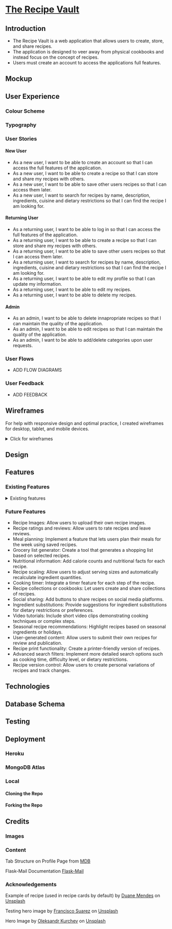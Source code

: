 # [The Recipe Vault](https://flask-cookbook-app-a80af878055f.herokuapp.com)

## Introduction

- The Recipe Vault is a web application that allows users to create, store, and share recipes.
- The application is designed to veer away from physical cookbooks and instead focus on the concept of recipes.
- Users must create an account to access the applications full features.

## Mockup

## User Experience

### Colour Scheme

### Typography

### User Stories

#### New User

- As a new user, I want to be able to create an account so that I can access the full features of the application.
- As a new user, I want to be able to create a recipe so that I can store and share my recipes with others.
- As a new user, I want to be able to save other users recipes so that I can access them later.
- As a new user, I want to search for recipes by name, description, ingredients, cuisine and dietary restrictions so that I can find the recipe I am looking for.

#### Returning User

- As a returning user, I want to be able to log in so that I can access the full features of the application.
- As a returning user, I want to be able to create a recipe so that I can store and share my recipes with others.
- As a returning user, I want to be able to save other users recipes so that I can access them later.
- As a returning user, I want to search for recipes by name, description, ingredients, cuisine and dietary restrictions so that I can find the recipe I am looking for.
- As a returning user, I want to be able to edit my profile so that I can update my information.
- As a returning user, I want to be able to edit my recipes.
- As a returning user, I want to be able to delete my recipes.

#### Admin

- As an admin, I want to be able to delete innapropriate recipes so that I can maintain the quality of the application.
- As an admin, I want to be able to edit recipes so that I can maintain the quality of the application.
- As an admin, I want to be able to add/delete categories upon user requests.

### User Flows

- ADD FLOW DIAGRAMS

### User Feedback

- ADD FEEDBACK

## Wireframes

For help with responsive design and optimal practice, I created wireframes for desktop, tablet, and mobile devices.

<details>
<summary>Click for wireframes</summary>

### Landing Page

![Landing Page] (documentation/wireframes/Landing-page.png)

### Recipe Search

![Recipe Search] (documentation/wireframes/recipe-search.png)

### Sign Up

![Sign Up] (documentation/wireframes/Signup-page.png)

### Profile

![Profile] (documentation/wireframes/profile-page.png)

</details>

## Design

## Features

### Existing Features

<details>
<summary>Existing features</summary>

| Feature | Description | Image |

</details>

### Future Features

- Recipe Images: Allow users to upload their own recipe images.
- Recipe ratings and reviews: Allow users to rate recipes and leave reviews.
- Meal planning: Implement a feature that lets users plan their meals for the week using saved recipes.
- Grocery list generator: Create a tool that generates a shopping list based on selected recipes.
- Nutritional information: Add calorie counts and nutritional facts for each recipe.
- Recipe scaling: Allow users to adjust serving sizes and automatically recalculate ingredient quantities.
- Cooking timer: Integrate a timer feature for each step of the recipe.
- Recipe collections or cookbooks: Let users create and share collections of recipes.
- Social sharing: Add buttons to share recipes on social media platforms.
- Ingredient substitutions: Provide suggestions for ingredient substitutions for dietary restrictions or preferences.
- Video tutorials: Include short video clips demonstrating cooking techniques or complex steps.
- Seasonal recipe recommendations: Highlight recipes based on seasonal ingredients or holidays.
- User-generated content: Allow users to submit their own recipes for review and publication.
- Recipe print functionality: Create a printer-friendly version of recipes.
- Advanced search filters: Implement more detailed search options such as cooking time, difficulty level, or dietary restrictions.
- Recipe version control: Allow users to create personal variations of recipes and track changes.

## Technologies

## Database Schema

## Testing

## Deployment

### Heroku

### MongoDB Atlas

### Local

#### Cloning the Repo

#### Forking the Repo

## Credits

### Images

### Content

Tab Structure on Profile Page from <a href="https://mdbootstrap.com/docs/standard/navigation/tabs/">MDB </a>

Flask-Mail Documentation <a href="https://pypi.org/project/Flask-Mail/">Flask-Mail</a>

### Acknowledgements

Example of recipe (used in recipe cards by default) by <a href="https://unsplash.com/@duanemendes?utm_content=creditCopyText&utm_medium=referral&utm_source=unsplash">Duane Mendes</a> on <a href="https://unsplash.com/photos/person-holding-stainless-steel-spoon-JrRoJlGyZwk?utm_content=creditCopyText&utm_medium=referral&utm_source=unsplash">Unsplash</a>
  
Testing hero image by <a href="https://unsplash.com/@fsuarez?utm_content=creditCopyText&utm_medium=referral&utm_source=unsplash">Francisco Suarez</a> on <a href="https://unsplash.com/photos/stainless-steel-cooking-pots-on-stove-0EkWTSFXwCc?utm_content=creditCopyText&utm_medium=referral&utm_source=unsplash">Unsplash</a>
  
Hero Image by <a href="https://unsplash.com/@alexkurchev?utm_content=creditCopyText&utm_medium=referral&utm_source=unsplash">Oleksandr Kurchev</a> on <a href="https://unsplash.com/photos/kitchen-filled-with-cooking-pans-and-kitchen-utensils-9gtiGV76NnM?utm_content=creditCopyText&utm_medium=referral&utm_source=unsplash">Unsplash</a>
  